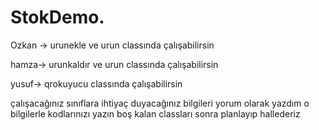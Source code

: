 # StokDemo.

Ozkan -> urunekle ve urun classında çalışabilirsin




hamza-> urunkaldır ve urun classında çalışabilirsin





yusuf-> qrokuyucu classında çalışabilirsin





çalışacağınız sınıflara ihtiyaç duyacağınız bilgileri yorum olarak yazdım o bilgilerle kodlarınızı yazın
boş kalan classları sonra planlayıp hallederiz
